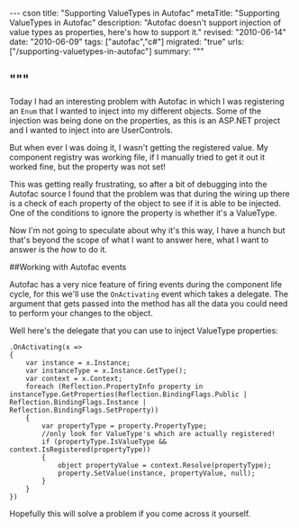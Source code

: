 --- cson
title: "Supporting ValueTypes in Autofac"
metaTitle: "Supporting ValueTypes in Autofac"
description: "Autofac doesn't support injection of value types as properties, here's how to support it."
revised: "2010-06-14"
date: "2010-06-09"
tags: ["autofac","c#"]
migrated: "true"
urls: ["/supporting-valuetypes-in-autofac"]
summary: """

"""
---
Today I had an interesting problem with Autofac in which I was registering an `Enum` that I wanted to inject into my different objects. Some of the injection was being done on the properties, as this is an ASP.NET project and I wanted to inject into are UserControls.

But when ever I was doing it, I wasn't getting the registered value. My component registry was working file, if I manually tried to get it out it worked fine, but the property was not set!

This was getting really frustrating, so after a bit of debugging into the Autofac source I found that the problem was that during the wiring up there is a check of each property of the object to see if it is able to be injected. One of the conditions to ignore the property is whether it's a ValueType.

Now I'm not going to speculate about why it's this way, I have a hunch but that's beyond the scope of what I want to answer here, what I want to answer is the *how* to do it.

##Working with Autofac events

Autofac has a very nice feature of firing events during the component life cycle, for this we'll use the `OnActivating` event which takes a delegate. The argument that gets passed into the method has all the data you could need to perform your changes to the object.

Well here's the delegate that you can use to inject ValueType properties:

	.OnActivating(x =>
	{
		var instance = x.Instance;
		var instanceType = x.Instance.GetType();
		var context = x.Context;
		foreach (Reflection.PropertyInfo property in instanceType.GetProperties(Reflection.BindingFlags.Public | Reflection.BindingFlags.Instance | Reflection.BindingFlags.SetProperty))
		{
			var propertyType = property.PropertyType;
			//only look for ValueType's which are actually registered!
			if (propertyType.IsValueType && context.IsRegistered(propertyType))
			{
				object propertyValue = context.Resolve(propertyType);
				property.SetValue(instance, propertyValue, null);
			}
		}
	})

Hopefully this will solve a problem if you come across it yourself.
